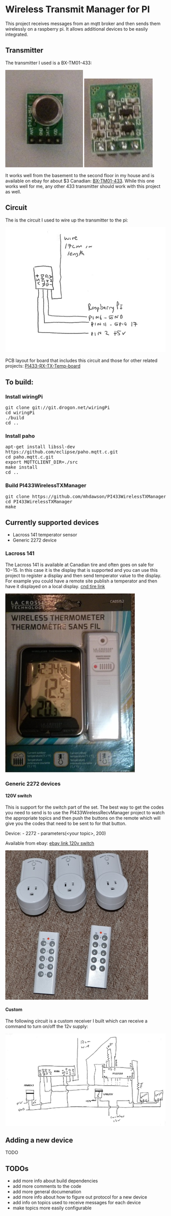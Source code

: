 # Wireless Transmit Manager for PI

This project receives messages from an mqtt broker and then
sends them wirelessly on a raspberry pi. It allows additional
devices to be easily integrated.

## Transmitter

The transmitter I used is a BX-TM01-433:

![picture receiver 1](pictures/transmitter-1.jpg?raw=yes)
![picture receiver 2](pictures/transmitter-2.jpg?raw=yes)


It works well from the basement to the second floor in my house and is 
available on ebay for about $3 Canadian: [BX-TM01-433](http://www.ebay.ca/itm/Very-Small-ASK-RF-Wireless-Transmitter-board-module-433MHZ-10mA-75KHZ-3kbs-/280909343896?hash=item4167806c98). While this one
works well for me, any other 433 transmitter should work with this project as well.

## Circuit

The is the circuit I used to wire up the transmitter to the pi:

![picture transmitter circuit](pictures/transmitter-circuit.jpg?raw=yes)

PCB layout for board that includes this circuit and those for other
related projects: [PI433-RX-TX-Temp-board](https://github.com/mhdawson/PI433-RX-TX-Temp-board)

## To build:

### Install wiringPi

<PRE>
git clone git://git.drogon.net/wiringPi
cd wiringPi
./build
cd ..
</PRE>

### Install paho

<PRE>
apt-get install libssl-dev
https://github.com/eclipse/paho.mqtt.c.git
cd paho.mqtt.c.git
export MQTTCLIENT_DIR=./src
make install
cd ..
</PRE>

### Build PI433WirelessTXManager

<PRE>
git clone https://github.com/mhdawson/PI433WirelessTXManager.git
cd PI433WirelessTXManager
make
</PRE>

## Currently supported devices

* Lacross 141 temperator sensor
* Generic 2272 device 

### Lacross 141

The Lacross 141 is available at Canadian tire and often goes on sale for $10-$15.  In this case it is the display that is supported and you can use this project to register a display and then send temperator value to the display.  For example you could have a remote site publish a temperator and then have it displayed on a local display.  [cnd tire link](http://www.canadiantire.ca/en/pdp/la-crosse-weather-station-with-colour-frame-1427129p.html#.VV6MmlKznt8) 

![Lacross 141](pictures/Lacross-package.jpg?raw=yes)

### Generic 2272 devices

#### 120V switch
This is support for the switch part of the set.  The best way to get the codes you need to send is to use the PI433WirelessRecvManager project to watch the appropriate topics and then push the buttons on the remote which will give you the codes that need to be sent to for that button.

Device: - 2272 - parameters(&lt;your topic&gt;, 200)

Available from ebay: [ebay link 120v switch](http://www.ebay.ca/itm/381117176383?_trksid=p2060353.m2749.l2649&ssPageName=STRK%3AMEBIDX%3AIT)

![433Switch](pictures/433switch.jpg?raw=yes)


#### Custom
The following circuit is a custom receiver I built which can receive a command to turn on/off the 12v supply:

![Custom circuit](pictures/433Wireless-switched12v.jpg?raw=yes)

## Adding a new device
TODO


## TODOs
- add more info about build dependencies
- add more comments to the code
- add more general documenation
- add more info about how to figure out protocol for a new device
- add info on topics used to receive messages for each device
- make topics more easily configurable
